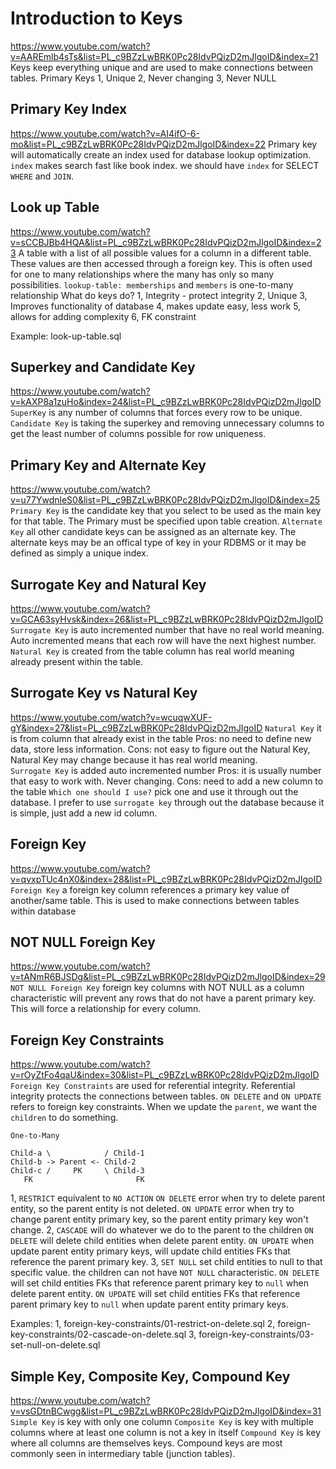 # Introduction to Keys
https://www.youtube.com/watch?v=AAREmlb4sTs&list=PL_c9BZzLwBRK0Pc28IdvPQizD2mJlgoID&index=21
Keys keep everything unique and are used to make connections between tables.
Primary Keys
1, Unique
2, Never changing
3, Never NULL

## Primary Key Index
https://www.youtube.com/watch?v=AI4ifO-6-mo&list=PL_c9BZzLwBRK0Pc28IdvPQizD2mJlgoID&index=22
Primary key will automatically create an index used for database lookup optimization.
`index` makes search fast like book index.
we should have `index` for SELECT `WHERE` and `JOIN`.

## Look up Table
https://www.youtube.com/watch?v=sCCBJBb4HQA&list=PL_c9BZzLwBRK0Pc28IdvPQizD2mJlgoID&index=23
A table with a list of all possible values for a column in a different table. These values are then accessed through a foreign key.
This is often used for one to many relationships where the many has only so many possibilities.
`lookup-table: memberships` and `members` is one-to-many relationship
What do keys do?
1, Integrity - protect integrity
2, Unique
3, Improves functionality of database
4, makes update easy, less work
5, allows for adding complexity
6, FK constraint

Example: look-up-table.sql

## Superkey and Candidate Key
https://www.youtube.com/watch?v=kAXP8a1zuHo&index=24&list=PL_c9BZzLwBRK0Pc28IdvPQizD2mJlgoID
`SuperKey` is any number of columns that forces every row to be unique.
`Candidate Key` is taking the superkey and removing unnecessary columns to get the least number of columns possible for row uniqueness.

## Primary Key and Alternate Key
https://www.youtube.com/watch?v=u77YwdnleS0&list=PL_c9BZzLwBRK0Pc28IdvPQizD2mJlgoID&index=25
`Primary Key` is the candidate key that you select to be used as the main key for that table. The Primary must be specified upon table creation.
`Alternate Key` all other candidate keys can be assigned as an alternate key. The alternate keys may be an offical type of key in your RDBMS or
                it may be defined as simply a unique index.

## Surrogate Key and Natural Key
https://www.youtube.com/watch?v=GCA63syHvsk&index=26&list=PL_c9BZzLwBRK0Pc28IdvPQizD2mJlgoID
`Surrogate Key` is auto incremented number that have no real world meaning. Auto incremented means that each row will have the next highest number.
`Natural Key` is created from the table column has real world meaning already present within the table.

## Surrogate Key vs Natural Key
https://www.youtube.com/watch?v=wcuqwXUF-gY&index=27&list=PL_c9BZzLwBRK0Pc28IdvPQizD2mJlgoID
`Natural Key` it is from column that already exist in the table
  Pros: no need to define new data, store less information.
  Cons: not easy to figure out the Natural Key, Natural Key may change because it has real world meaning.  
`Surrogate Key` is added auto incremented number
  Pros: it is usually number that easy to work with. Never changing.
  Cons: need to add a new column to the table
`Which one should I use?` pick one and use it through out the database. I prefer to use `surrogate key` through out the database because it is simple, just add a new id column.

## Foreign Key
https://www.youtube.com/watch?v=qvxpTUc4nX0&index=28&list=PL_c9BZzLwBRK0Pc28IdvPQizD2mJlgoID
`Foreign Key` a foreign key column references a primary key value of another/same table. This is used to make connections between tables within database

## NOT NULL Foreign Key
https://www.youtube.com/watch?v=tANmR6BJSDg&list=PL_c9BZzLwBRK0Pc28IdvPQizD2mJlgoID&index=29
`NOT NULL Foreign Key` foreign key columns with NOT NULL as a column characteristic will prevent any rows that do not have a parent primary key. This will force a relationship for every column.

## Foreign Key Constraints
https://www.youtube.com/watch?v=rOyZtFo4qaU&index=30&list=PL_c9BZzLwBRK0Pc28IdvPQizD2mJlgoID
`Foreign Key Constraints` are used for referential integrity. Referential integrity protects the connections between tables.
`ON DELETE` and `ON UPDATE` refers to foreign key constraints. When we update the `parent`, we want the `children` to do something.

`One-to-Many`
```
Child-a \            / Child-1
Child-b -> Parent <- Child-2
Child-c /     PK     \ Child-3
   FK                       FK
```

1, `RESTRICT` equivalent to `NO ACTION`
      `ON DELETE` error when try to delete parent entity, so the parent entity is not deleted.
      `ON UPDATE` error when try to change parent entity primary key, so the parent entity primary key won't change.
2, `CASCADE` will do whatever we do to the parent to the children
      `ON DELETE` will delete child entities when delete parent entity.
      `ON UPDATE` when update parent entity primary keys, will update child entities FKs that reference the parent primary key.
3, `SET NULL` set child entities to null to that specific value. the children can not have `NOT NULL` characteristic.
      `ON DELETE` will set child entities FKs that reference parent primary key to `null` when delete parent entity.
      `ON UPDATE` will set child entities FKs that reference parent primary key to `null` when update parent entity primary keys.

Examples:
1, foreign-key-constraints/01-restrict-on-delete.sql
2, foreign-key-constraints/02-cascade-on-delete.sql
3, foreign-key-constraints/03-set-null-on-delete.sql

## Simple Key, Composite Key, Compound Key
https://www.youtube.com/watch?v=vsGDtnBCwgg&list=PL_c9BZzLwBRK0Pc28IdvPQizD2mJlgoID&index=31
`Simple Key` is key with only one column
`Composite Key` is key with multiple columns where at least one column is not a key in itself
`Compound Key` is key where all columns are themselves keys. Compound keys are most commonly seen in intermediary table (junction tables).
